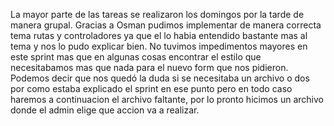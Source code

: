 La mayor parte de las tareas se realizaron los domingos por la tarde de manera grupal. Gracias a Osman pudimos implementar de manera correcta tema rutas y controladores ya que el lo habia entendido bastante mas al tema y nos lo pudo explicar bien. No tuvimos impedimentos mayores en este sprint mas que en algunas cosas encontrar el estilo que necesitabamos mas que nada para el nuevo form que nos pidieron. Podemos decir que nos quedó la duda si se necesitaba un archivo o dos por como estaba explicado el sprint en ese punto pero en todo caso haremos a continuacion el archivo faltante, por lo pronto hicimos un archivo donde el admin elige que accion va a realizar.